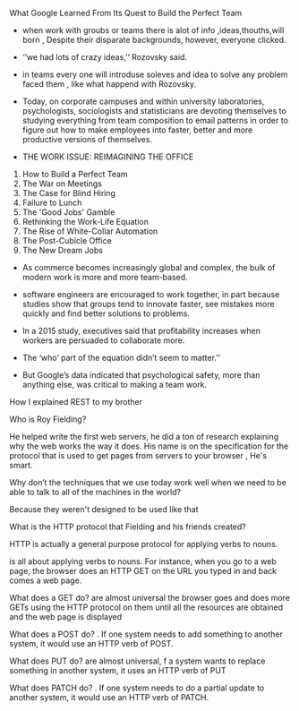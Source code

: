 What Google Learned From Its Quest to Build the Perfect Team
* when work with groubs or teams there is alot of info ,ideas,thouths,will born , Despite their disparate backgrounds, however, everyone clicked.

* ‘‘we had lots of crazy ideas,’’ Rozovsky said.

* in teams every one will introduse soleves and idea to solve any problem faced them , like what happend with Rozovsky.

* Today, on corporate campuses and within university laboratories, psychologists, sociologists and statisticians are devoting themselves to studying everything from team composition to email patterns in order to figure out how to make employees into faster, better and more productive versions of themselves.

* THE WORK ISSUE: REIMAGINING THE OFFICE
1. How to Build a Perfect Team
2. The War on Meetings
3. The Case for Blind Hiring
4. Failure to Lunch
5. The 'Good Jobs' Gamble
6. Rethinking the Work-Life Equation
7. The Rise of White-Collar Automation
8. The Post-Cubicle Office
9. The New Dream Jobs

* As commerce becomes increasingly global and complex, the bulk of modern work is more and more team-based.

*  software engineers are encouraged to work together, in part because studies show that groups tend to innovate faster, see mistakes more quickly and find better solutions to problems. 

* In a 2015 study, executives said that profitability increases when workers are persuaded to collaborate more.

* The ‘who’ part of the equation didn’t seem to matter.’’

* But Google’s data indicated that psychological safety, more than anything else, was critical to making a team work.



How I explained REST to my brother

Who is Roy Fielding?

He helped write the first web servers, he did a ton of research explaining why the web works the way it does. His name is on the specification for the protocol that is used to get pages from servers to your browser , He's smart.

Why don’t the techniques that we use today work well when we need to be able to talk to all of the machines in the world?

Because they weren't designed to be used like that

What is the HTTP protocol that Fielding and his friends created?

HTTP is actually a general purpose protocol for applying verbs to nouns.

is all about applying verbs to nouns. For instance, when you go to a web page, the browser does an HTTP GET on the URL you typed in and back comes a web page.

What does a GET do?
are almost universal
the browser goes and does more GETs using the HTTP protocol on them until all the resources are obtained and the web page is displayed

What does a POST do?
. If one system needs to add something to another system, it would use an HTTP verb of POST.

What does PUT do?
are almost universal,
f a system wants to replace something in another system, it uses an HTTP verb of PUT

What does PATCH do?
. If one system needs to do a partial update to another system, it would use an HTTP verb of PATCH.






















